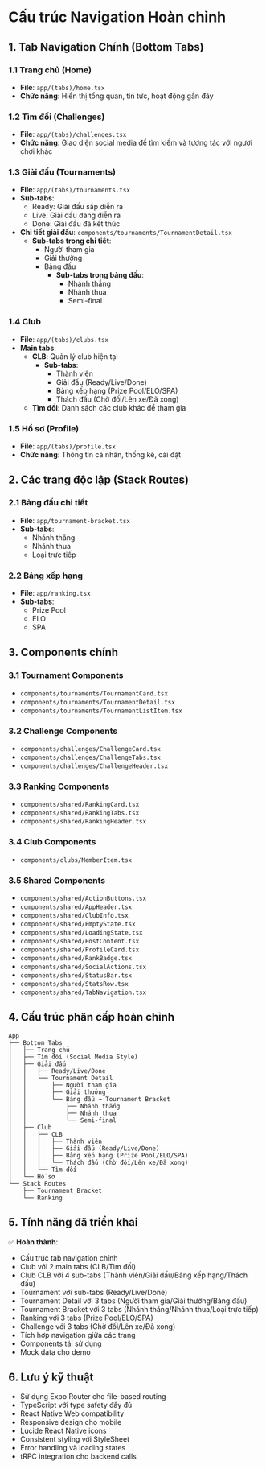 # Cấu trúc Navigation Hoàn chỉnh

## 1. Tab Navigation Chính (Bottom Tabs)

### 1.1 Trang chủ (Home)
- **File**: `app/(tabs)/home.tsx`
- **Chức năng**: Hiển thị tổng quan, tin tức, hoạt động gần đây

### 1.2 Tìm đối (Challenges)
- **File**: `app/(tabs)/challenges.tsx`
- **Chức năng**: Giao diện social media để tìm kiếm và tương tác với người chơi khác

### 1.3 Giải đấu (Tournaments)
- **File**: `app/(tabs)/tournaments.tsx`
- **Sub-tabs**: 
  - Ready: Giải đấu sắp diễn ra
  - Live: Giải đấu đang diễn ra
  - Done: Giải đấu đã kết thúc
- **Chi tiết giải đấu**: `components/tournaments/TournamentDetail.tsx`
  - **Sub-tabs trong chi tiết**:
    - Người tham gia
    - Giải thưởng
    - Bảng đấu
      - **Sub-tabs trong bảng đấu**:
        - Nhánh thắng
        - Nhánh thua
        - Semi-final

### 1.4 Club
- **File**: `app/(tabs)/clubs.tsx`
- **Main tabs**:
  - **CLB**: Quản lý club hiện tại
    - **Sub-tabs**:
      - Thành viên
      - Giải đấu (Ready/Live/Done)
      - Bảng xếp hạng (Prize Pool/ELO/SPA)
      - Thách đấu (Chờ đối/Lên xe/Đã xong)
  - **Tìm đối**: Danh sách các club khác để tham gia

### 1.5 Hồ sơ (Profile)
- **File**: `app/(tabs)/profile.tsx`
- **Chức năng**: Thông tin cá nhân, thống kê, cài đặt

## 2. Các trang độc lập (Stack Routes)

### 2.1 Bảng đấu chi tiết
- **File**: `app/tournament-bracket.tsx`
- **Sub-tabs**:
  - Nhánh thắng
  - Nhánh thua
  - Loại trực tiếp

### 2.2 Bảng xếp hạng
- **File**: `app/ranking.tsx`
- **Sub-tabs**:
  - Prize Pool
  - ELO
  - SPA

## 3. Components chính

### 3.1 Tournament Components
- `components/tournaments/TournamentCard.tsx`
- `components/tournaments/TournamentDetail.tsx`
- `components/tournaments/TournamentListItem.tsx`

### 3.2 Challenge Components
- `components/challenges/ChallengeCard.tsx`
- `components/challenges/ChallengeTabs.tsx`
- `components/challenges/ChallengeHeader.tsx`

### 3.3 Ranking Components
- `components/shared/RankingCard.tsx`
- `components/shared/RankingTabs.tsx`
- `components/shared/RankingHeader.tsx`

### 3.4 Club Components
- `components/clubs/MemberItem.tsx`

### 3.5 Shared Components
- `components/shared/ActionButtons.tsx`
- `components/shared/AppHeader.tsx`
- `components/shared/ClubInfo.tsx`
- `components/shared/EmptyState.tsx`
- `components/shared/LoadingState.tsx`
- `components/shared/PostContent.tsx`
- `components/shared/ProfileCard.tsx`
- `components/shared/RankBadge.tsx`
- `components/shared/SocialActions.tsx`
- `components/shared/StatusBar.tsx`
- `components/shared/StatsRow.tsx`
- `components/shared/TabNavigation.tsx`

## 4. Cấu trúc phân cấp hoàn chỉnh

```
App
├── Bottom Tabs
│   ├── Trang chủ
│   ├── Tìm đối (Social Media Style)
│   ├── Giải đấu
│   │   ├── Ready/Live/Done
│   │   └── Tournament Detail
│   │       ├── Người tham gia
│   │       ├── Giải thưởng
│   │       └── Bảng đấu → Tournament Bracket
│   │           ├── Nhánh thắng
│   │           ├── Nhánh thua
│   │           └── Semi-final
│   ├── Club
│   │   ├── CLB
│   │   │   ├── Thành viên
│   │   │   ├── Giải đấu (Ready/Live/Done)
│   │   │   ├── Bảng xếp hạng (Prize Pool/ELO/SPA)
│   │   │   └── Thách đấu (Chờ đối/Lên xe/Đã xong)
│   │   └── Tìm đối
│   └── Hồ sơ
└── Stack Routes
    ├── Tournament Bracket
    └── Ranking
```

## 5. Tính năng đã triển khai

✅ **Hoàn thành**:
- Cấu trúc tab navigation chính
- Club với 2 main tabs (CLB/Tìm đối)
- Club CLB với 4 sub-tabs (Thành viên/Giải đấu/Bảng xếp hạng/Thách đấu)
- Tournament với sub-tabs (Ready/Live/Done)
- Tournament Detail với 3 tabs (Người tham gia/Giải thưởng/Bảng đấu)
- Tournament Bracket với 3 tabs (Nhánh thắng/Nhánh thua/Loại trực tiếp)
- Ranking với 3 tabs (Prize Pool/ELO/SPA)
- Challenge với 3 tabs (Chờ đối/Lên xe/Đã xong)
- Tích hợp navigation giữa các trang
- Components tái sử dụng
- Mock data cho demo

## 6. Lưu ý kỹ thuật

- Sử dụng Expo Router cho file-based routing
- TypeScript với type safety đầy đủ
- React Native Web compatibility
- Responsive design cho mobile
- Lucide React Native icons
- Consistent styling với StyleSheet
- Error handling và loading states
- tRPC integration cho backend calls